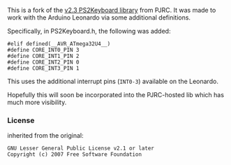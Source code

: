 This is a fork of the [v2.3 PS2Keyboard library](http://www.pjrc.com/teensy/td_libs_PS2Keyboard.html) from PJRC.
It was made to work with the Arduino Leonardo via some additional definitions.

Specifically, in PS2Keyboard.h, the following was added:

```
#elif defined(__AVR_ATmega32U4__)
#define CORE_INT0_PIN 3
#define CORE_INT1_PIN 2
#define CORE_INT2_PIN 0
#define CORE_INT3_PIN 1
```

This uses the additional interrupt pins (`INT0-3`) available on the Leonardo.

Hopefully this will soon be incorporated into the PJRC-hosted lib which has much more visibility.


### License
inherited from the original:

```
GNU Lesser General Public License v2.1 or later
Copyright (c) 2007 Free Software Foundation
```
